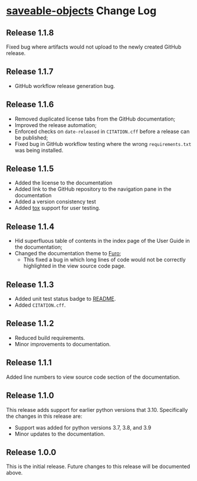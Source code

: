 # [saveable-objects](README.md) Change Log

## Release 1.1.8

Fixed bug where artifacts would not upload to the newly created GitHub release.

## Release 1.1.7

- GitHub workflow release generation bug.

## Release 1.1.6

- Removed duplicated license tabs from the GitHub documentation;
- Improved the release automation;
- Enforced checks on ``date-released`` in ``CITATION.cff`` before a release can be published;
- Fixed bug in GitHub workflow testing where the wrong ``requirements.txt`` was being installed.

## Release 1.1.5

- Added the license to the documentation
- Added link to the GitHub repository to the navigation pane in the documentation
- Added a version consistency test
- Added [tox](https://tox.wiki/) support for user testing.

## Release 1.1.4

- Hid superfluous table of contents in the index page of the User Guide in the documentation;
- Changed the documentation theme to [Furo](https://github.com/pradyunsg/furo);
    - This fixed a bug in which long lines of code would not be correctly
    highlighted in the view source code page.

## Release 1.1.3

- Added unit test status badge to [README](README.md).
- Added ``CITATION.cff``.

## Release 1.1.2

- Reduced build requirements.
- Minor improvements to documentation.

## Release 1.1.1

Added line numbers to view source code section of the documentation. 

## Release 1.1.0

This release adds support for earlier python versions that 3.10. Specifically the changes in this release are:
- Support was added for python versions 3.7, 3.8, and 3.9
- Minor updates to the documentation.

## Release 1.0.0

This is the initial release. Future changes to this release will be documented
above.
